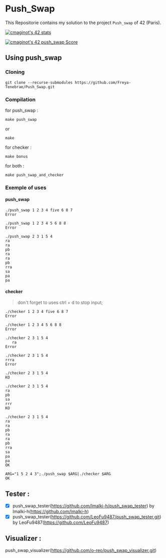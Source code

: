 # Push_Swap

This Repositorie contains my solution to the project `Push_swap` of 42 (Paris).

[![cmaginot's 42 stats](https://badge42.vercel.app/api/v2/cl1s5sord008509mlo7xr33zy/stats?cursusId=21&coalitionId=45)](https://github.com/JaeSeoKim/badge42)

[![cmaginot's 42 push_swap Score](https://badge42.vercel.app/api/v2/cl1s5sord008509mlo7xr33zy/project/2342856)](https://github.com/JaeSeoKim/badge42)

## Using push_swap

### Cloning

```shell
git clone --recurse-submodules https://github.com/Freya-Tenebrae/Push_Swap.git
```

### Compilation

for push_swap :
```shell
make push_swap
```
or
```shell
make
```
for checker :
```shell
make bonus
```

for both :
```shell
make push_swap_and_checker
```

### Exemple of uses

#### push_swap

```shell
./push_swap 1 2 3 4 five 6 8 7
Error
```
```shell
./push_swap 1 2 3 4 5 6 8 8
Error
```
```shell
./push_swap 2 3 1 5 4  
ra
ra
pb
ra
ra
pb
rra
sa
pa
pa
```

#### checker

> don't forget to uses ctrl + d to stop input;

```shell
./checker 1 2 3 4 five 6 8 7
Error
```
```shell
./checker 1 2 3 4 5 6 8 8
Error
```
```shell
./checker 2 3 1 5 4  
   ra
Error
```
```shell
./checker 2 3 1 5 4  
rrra
Error
```
```shell
./checker 2 3 1 5 4  
KO
```
```shell
./checker 2 3 1 5 4  
ra
pb
sa
rrr
KO
```
```shell
./checker 2 3 1 5 4  
ra
ra
pb
ra
ra
pb
rra
sa
pa
pa
OK
```
```shell
ARG="1 5 2 4 3";./push_swap $ARG|./checker $ARG
OK
```
## Tester :

- [x] push_swap_tester(https://github.com/lmalki-h/push_swap_tester) by lmalki-h(https://github.com/lmalki-h)
- [x] push_swap_tester(https://github.com/LeoFu9487/push_swap_tester.git) by LeoFu9487(https://github.com/LeoFu9487)

## Visualizer :

push_swap_visualizer(https://github.com/o-reo/push_swap_visualizer.git)
